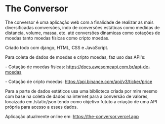 # The Conversor</h1>

The conversor é uma aplicação web com a finalidade de realizar as mais diversificadas comversões, indo de conversões estáticas como medidas de distancia, volume, massa, etc. até conversões dinamicas como cotações de moedas tanto moedas físicas como cripto moedas.

Criado todo com django, HTML, CSS e JavaScript.<p> 
Para coleta de dados de moedas e cripto moedas, faz uso das API's:<p>
	- Cotação de moedas físicas: https://docs.awesomeapi.com.br/api-de-moedas <p>
	- Cotação de cripto moedas: https://api.binance.com/api/v3/ticker/price<p>
  
Para a parte de dados estáticos usa uma biblioteca criada por mim mesmo com base na coleta de dados na internet para a conversão de valores, locaizado em /static/json tendo como objetivo fututo a criação de uma API própria para acesso a esses dados.

Aplicação atualmente online em: https://the-conversor.vercel.app
